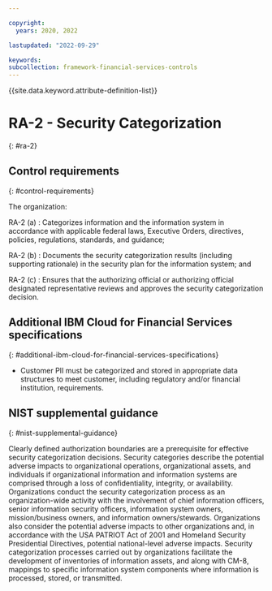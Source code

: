 ```yaml
---

copyright:
  years: 2020, 2022

lastupdated: "2022-09-29"

keywords: 
subcollection: framework-financial-services-controls
---
```


{{site.data.keyword.attribute-definition-list}}

               
# RA-2 - Security Categorization
{: #ra-2}

## Control requirements
{: #control-requirements}

The organization:

RA-2 (a)
    : Categorizes information and the information system in accordance with applicable federal laws, Executive Orders, directives, policies, regulations, standards, and guidance;

RA-2 (b)
    : Documents the security categorization results (including supporting rationale) in the security plan for the information system; and

RA-2 (c)
    : Ensures that the authorizing official or authorizing official designated representative reviews and approves the security categorization decision.

## Additional IBM Cloud for Financial Services specifications
{: #additional-ibm-cloud-for-financial-services-specifications}

- Customer PII must be categorized and stored in appropriate data structures to meet customer, including regulatory and/or financial institution, requirements.

## NIST supplemental guidance
{: #nist-supplemental-guidance}

Clearly defined authorization boundaries are a prerequisite for effective security categorization decisions. Security categories describe the potential adverse impacts to organizational operations, organizational assets, and individuals if organizational information and information systems are comprised through a loss of confidentiality, integrity, or availability. Organizations conduct the security categorization process as an organization-wide activity with the involvement of chief information officers, senior information security officers, information system owners, mission/business owners, and information owners/stewards. Organizations also consider the potential adverse impacts to other organizations and, in accordance with the USA PATRIOT Act of 2001 and Homeland Security Presidential Directives, potential national-level adverse impacts. Security categorization processes carried out by organizations facilitate the development of inventories of information assets, and along with CM-8, mappings to specific information system components where information is processed, stored, or transmitted.



